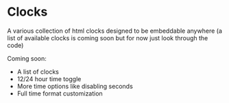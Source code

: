 # Clocks
A various collection of html clocks designed to be embeddable anywhere (a list of available clocks is coming soon but for now just look through the code)

Coming soon:
* A list of clocks
* 12/24 hour time toggle
* More time options like disabling seconds
* Full time format customization
